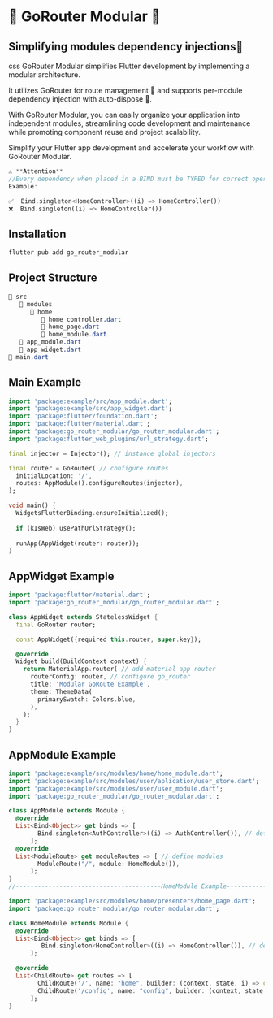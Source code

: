
# 🧩 GoRouter Modular 💉
## Simplifying modules dependency injections💉
css
GoRouter Modular simplifies Flutter development by implementing a modular architecture.

It utilizes GoRouter for route management 🧩 and supports per-module dependency injection with auto-dispose 💉.

With GoRouter Modular, you can easily organize your application into independent modules, streamlining code development and maintenance while promoting component reuse and project scalability.

Simplify your Flutter app development and accelerate your workflow with GoRouter Modular.

```dart
⚠️ **Attention**
//Every dependency when placed in a BIND must be TYPED for correct operation.
Example:

✅  Bind.singleton<HomeController>((i) => HomeController())
❌  Bind.singleton((i) => HomeController())
```

## Installation

```bash
flutter pub add go_router_modular
````
## Project Structure
```css
📁 src
   📁 modules
      📁 home
         📄 home_controller.dart
         📄 home_page.dart
         📄 home_module.dart
   📄 app_module.dart
   📄 app_widget.dart
📄 main.dart
```

## Main Example
```dart
import 'package:example/src/app_module.dart';
import 'package:example/src/app_widget.dart';
import 'package:flutter/foundation.dart';
import 'package:flutter/material.dart';
import 'package:go_router_modular/go_router_modular.dart';
import 'package:flutter_web_plugins/url_strategy.dart';

final injector = Injector(); // instance global injectors

final router = GoRouter( // configure routes
  initialLocation: '/',
  routes: AppModule().configureRoutes(injector),
);

void main() {
  WidgetsFlutterBinding.ensureInitialized();
  
  if (kIsWeb) usePathUrlStrategy();
  
  runApp(AppWidget(router: router));
}
````
## AppWidget Example
```dart
import 'package:flutter/material.dart';
import 'package:go_router_modular/go_router_modular.dart';

class AppWidget extends StatelessWidget {
  final GoRouter router;

  const AppWidget({required this.router, super.key});

  @override
  Widget build(BuildContext context) {
    return MaterialApp.router( // add material app router
      routerConfig: router, // configure go_router
      title: 'Modular GoRoute Example',
      theme: ThemeData(
        primarySwatch: Colors.blue,
      ),
    );
  }
}
```
## AppModule Example

```dart
import 'package:example/src/modules/home/home_module.dart';
import 'package:example/src/modules/user/aplication/user_store.dart';
import 'package:example/src/modules/user/user_module.dart';
import 'package:go_router_modular/go_router_modular.dart';

class AppModule extends Module {
  @override
  List<Bind<Object>> get binds => [
        Bind.singleton<AuthController>((i) => AuthController()), // define binds global in app_module
      ];
  @override
  List<ModuleRoute> get moduleRoutes => [ // define modules
        ModuleRoute("/", module: HomeModule()),
      ];
}
//----------------------------------------HomeModule Example---------------------------------------------

import 'package:example/src/modules/home/presenters/home_page.dart';
import 'package:go_router_modular/go_router_modular.dart';

class HomeModule extends Module {
  @override
  List<Bind<Object>> get binds => [
         Bind.singleton<HomeController>((i) => HomeController()), // define binds the module
      ];

  @override
  List<ChildRoute> get routes => [
        ChildRoute('/', name: "home", builder: (context, state, i) => const HomePage()), // define routes
        ChildRoute('/config', name: "config", builder: (context, state, i) => const ConfigPage()),
      ];
}
```
